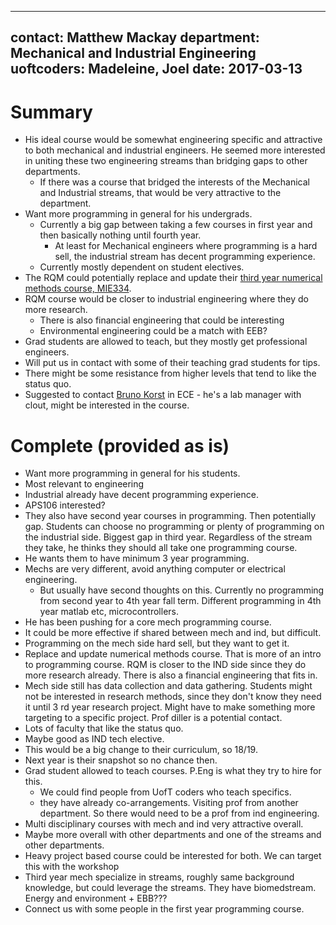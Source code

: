 
---
contact: Matthew Mackay
department: Mechanical and Industrial Engineering
uoftcoders: Madeleine, Joel
date: 2017-03-13
---

# Summary
- His ideal course would be somewhat engineering specific and attractive to both mechanical and industrial engineers. He seemed more interested in uniting these two engineering streams than bridging gaps to other departments.
    - If there was a course that bridged the interests of the Mechanical and Industrial streams, that would be very attractive to the department.
- Want more programming in general for his undergrads.
    - Currently a big gap between taking a few courses in first year and then basically nothing until fourth year.
        - At least for Mechanical engineers where programming is a hard sell, the industrial stream has decent programming experience.
    - Currently mostly dependent on student electives.
- The RQM could potentially replace and update their [third year numerical methods course, MIE334](http://coursefinder.utoronto.ca/course-search/search/courseInquiry?methodToCall=start&viewId=CourseDetails-InquiryView&courseId=MIE334H1S20171).
- RQM course would be closer to industrial engineering where they do more research.
    - There is also financial engineering that could be interesting
    - Environmental engineering could be a match with EEB?
- Grad students are allowed to teach, but they mostly get professional engineers.
- Will put us in contact with some of their teaching grad students for tips.
- There might be some resistance from higher levels that tend to like the status quo.
- Suggested to contact [Bruno Korst](https://www.ece.utoronto.ca/undergraduates/hardware-computer-labs/communications-lab/) in ECE - he's a lab manager with clout, might be interested in the course.

# Complete (provided as is)
- Want more programming in general for his students.
- Most relevant to engineering
- Industrial already have decent programming experience.
- APS106 interested?
- They also have second year courses in programming. Then potentially gap. Students can choose no programming or plenty of programming on the industrial side. Biggest gap in third year. Regardless of the stream they take, he thinks they should all take one programming course.
- He wants them to have minimum 3 year programming.
- Mechs are very different, avoid anything computer or electrical engineering.
    - But usually have second thoughts on this. Currently no programming from second year to 4th year fall term. Different programming in 4th year matlab etc, microcontrollers.
- He has been pushing for a core mech programming course.
- It could be more effective if shared between mech and ind, but difficult.
- Programming on the mech side hard sell, but they want to get it.
- Replace and update numerical methods course. That is more of an intro to programming course.
 RQM is closer to the IND side since they do more research already.  There is also a financial engineering that fits in.
- Mech side still has data collection and data gathering. Students might not be interested in research methods, since they don't know they need it until 3 rd year research project. Might have to make something more targeting to a specific project. Prof diller is a potential contact.
- Lots of faculty that like the status quo.
- Maybe good as IND tech elective.
- This would be a big change to their curriculum, so 18/19.
- Next year is their snapshot so no chance then.
- Grad student allowed to teach courses. P.Eng is what they try to hire for this.
    - We could find people from UofT coders who teach specifics.
    - they have already co-arrangements. Visiting prof from another department. So there would need to be a prof from ind engineering.
- Multi disciplinary courses with mech and ind very attractive overall.
- Maybe more overall with other departments and one of the streams and other departments.
- Heavy project based course could be interested for both. We can target this with the workshop
- Third year mech specialize in streams, roughly same background knowledge, but could leverage the streams. They have biomedstream. Energy and environment + EBB???
- Connect us with some people in the first year programming course.
